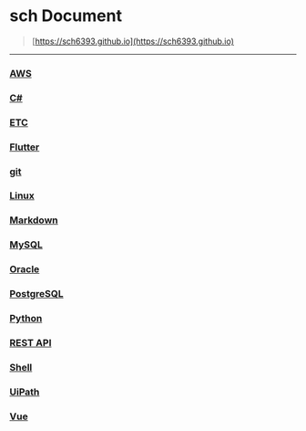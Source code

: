sch Document
===
>[https://sch6393.github.io](https://sch6393.github.io)

---

### [AWS](./aws/README.md)
### [C#](./csharp/README.md)
### [ETC](./etc/README.md)
### [Flutter](./flutter/README.md)
### [git](./git/README.md)
### [Linux](./linux/README.md)
### [Markdown](https://ja.wikipedia.org/wiki/Markdown)
### [MySQL](./mysql/README.md)
### [Oracle](./oracle/README.md)
### [PostgreSQL](./postgresql/README.md)
### [Python](./python/README.md)
### [REST API](rest-api/README.md)
### [Shell](./shell/README.md)
### [UiPath](./uipath/README.md)
### [Vue](./vue/README.md)
